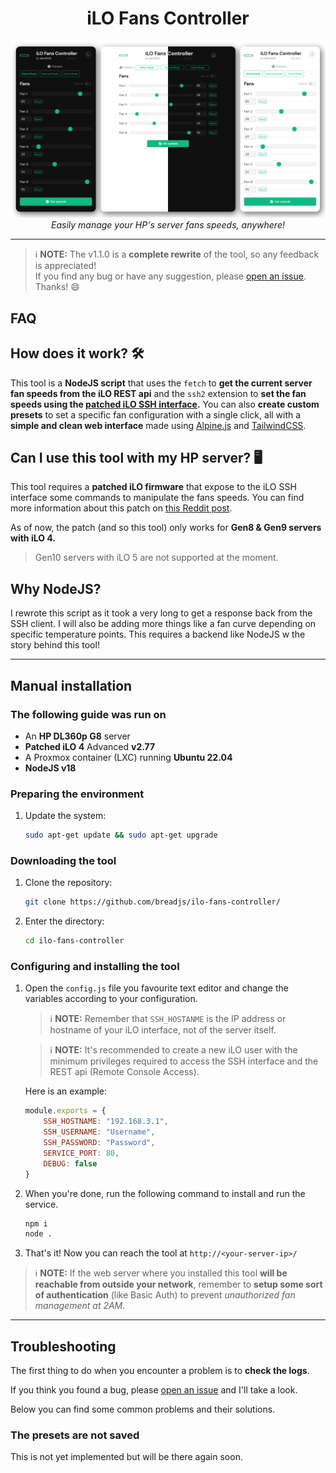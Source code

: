 <h1 align="center">iLO Fans Controller</h1>

<p align="center">
  <img width="800" src="screenshot.png" alt="Webpage Screenshot">
  <br>
  <i>Easily manage your HP's server fans speeds, anywhere!</i>
</p>

---


> ℹ **NOTE:** The v1.1.0 is a **complete rewrite** of the tool, so any feedback is appreciated!<br>
> If you find any bug or have any suggestion, please [open an issue](https://github.com/breadjs/ilo-fans-controller/issues). Thanks! 😄

## FAQ

## How does it work? 🛠

This tool is a **NodeJS script** that uses the `fetch` to **get the current server fan speeds from the iLO REST api** and the `ssh2` extension to **set the fan speeds using the [patched iLO SSH interface](#can-i-use-this-tool-with-my-hp-server-%EF%B8%8F).** You can also **create custom presets** to set a specific fan configuration with a single click, all with a **simple and clean web interface** made using [Alpine.js](https://alpinejs.dev/) and [TailwindCSS](https://tailwindcss.com/).

## Can I use this tool with my HP server? 🖥️

This tool requires a **patched iLO firmware** that expose to the iLO SSH interface some commands to manipulate the fans speeds. You can find more information about this patch on [this Reddit post](https://www.reddit.com/r/homelab/comments/sx3ldo/hp_ilo4_v277_unlocked_access_to_fan_controls/).

As of now, the patch (and so this tool) only works for **Gen8 & Gen9 servers with iLO 4.**

> Gen10 servers with iLO 5 are not supported at the moment.

## Why NodeJS?

I rewrote this script as it took a very long to get a response back from the SSH client. I will also be adding more things like a fan curve depending on specific temperature points. This requires a backend like NodeJS
w the story behind this tool!

---

## Manual installation

### The following guide was run on

* An **HP DL360p G8** server
* **Patched iLO 4** Advanced **v2.77**
* A Proxmox container (LXC) running **Ubuntu 22.04**
* **NodeJS v18**

### Preparing the environment

1. Update the system:

    ```sh
    sudo apt-get update && sudo apt-get upgrade
    ```

### Downloading the tool

1. Clone the repository:

    ```sh
    git clone https://github.com/breadjs/ilo-fans-controller/
    ```

2. Enter the directory:

    ```sh
    cd ilo-fans-controller
    ```

### Configuring and installing the tool

1. Open the `config.js` file you favourite text editor and change the variables according to your configuration.

    > ℹ **NOTE:** Remember that `SSH_HOSTANME` is the IP address or hostname of your iLO interface, not of the server itself.

    > ℹ **NOTE:** It's recommended to create a new iLO user with the minimum privileges required to access the SSH interface and the REST api (Remote Console Access).

    Here is an example:

    ```js
    module.exports = {
        SSH_HOSTNAME: "192.168.3.1",
        SSH_USERNAME: "Username",
        SSH_PASSWORD: "Password",
        SERVICE_PORT: 80,
        DEBUG: false
    }
    ```

2. When you're done, run the following command to install and run the service.
    ```sh
    npm i
    node .
    ```

3. That's it! Now you can reach the tool at `http://<your-server-ip>/`

> ℹ **NOTE:** If the web server where you installed this tool **will be reachable from outside your network**, remember to **setup some sort of authentication** (like Basic Auth) to prevent _unauthorized fan management at 2AM_.

---

## Troubleshooting

The first thing to do when you encounter a problem is to **check the logs**.

If you think you found a bug, please [open an issue](https://github.com/breadjs/ilo-fans-controller/issues) and I'll take a look.

Below you can find some common problems and their solutions.

### The presets are not saved

This is not yet implemented but will be there again soon.
